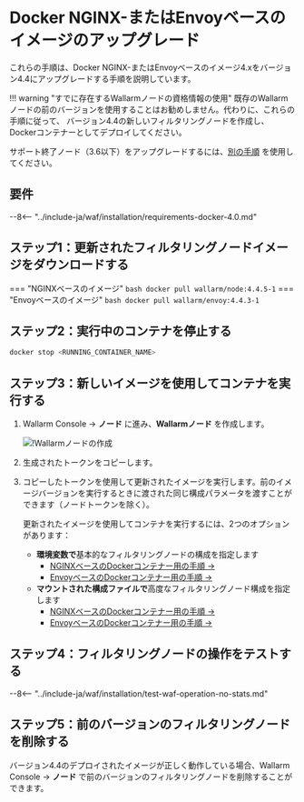 [waf-mode-instr]: ../admin-en/configure-wallarm-mode.md
[blocking-page-instr]: ../admin-en/configuration-guides/configure-block-page-and-code.md
[logging-instr]: ../admin-en/configure-logging.md
[proxy-balancer-instr]: ../admin-en/using-proxy-or-balancer-en.md
[process-time-limit-instr]: ../admin-en/configure-parameters-en.md#wallarm_process_time_limit
[allocating-memory-guide]: ../admin-en/configuration-guides/allocate-resources-for-node.md
[ptrav-attack-docs]: ../attacks-vulns-list.md#path-traversal
[attacks-in-ui-image]: ../images/admin-guides/test-attacks-quickstart.png
[nginx-process-time-limit-docs]: ../admin-en/configure-parameters-en.md#wallarm_process_time_limit
[nginx-process-time-limit-block-docs]: ../admin-en/configure-parameters-en.md#wallarm_process_time_limit_block
[overlimit-res-rule-docs]: ../user-guides/rules/configure-overlimit-res-detection.md
[graylist-docs]: ../user-guides/ip-lists/graylist.md
[waf-mode-instr]: ../admin-en/configure-wallarm-mode.md
[envoy-process-time-limit-docs]: ../admin-en/configuration-guides/envoy/fine-tuning.md#process_time_limit
[envoy-process-time-limit-block-docs]: ../admin-en/configuration-guides/envoy/fine-tuning.md#process_time_limit_block

# Docker NGINX-またはEnvoyベースのイメージのアップグレード

これらの手順は、Docker NGINX-またはEnvoyベースのイメージ4.xをバージョン4.4にアップグレードする手順を説明しています。

!!! warning "すでに存在するWallarmノードの資格情報の使用"
    既存のWallarmノードの前のバージョンを使用することはお勧めしません。代わりに、これらの手順に従って、 バージョン4.4の新しいフィルタリングノードを作成し、Dockerコンテナーとしてデプロイしてください。

サポート終了ノード（3.6以下）をアップグレードするには、[別の手順](older-versions/docker-container.md) を使用してください。

## 要件

--8<-- "../include-ja/waf/installation/requirements-docker-4.0.md"

## ステップ1：更新されたフィルタリングノードイメージをダウンロードする

=== "NGINXベースのイメージ"
    ``` bash
    docker pull wallarm/node:4.4.5-1
    ```
=== "Envoyベースのイメージ"
    ``` bash
    docker pull wallarm/envoy:4.4.3-1
    ```

## ステップ2：実行中のコンテナを停止する

```bash
docker stop <RUNNING_CONTAINER_NAME>
```

## ステップ3：新しいイメージを使用してコンテナを実行する

1. Wallarm Console → **ノード** に進み、**Wallarmノード** を作成します。

    ![!Wallarmノードの作成](../images/user-guides/nodes/create-wallarm-node-name-specified.png)
1. 生成されたトークンをコピーします。
1. コピーしたトークンを使用して更新されたイメージを実行します。前のイメージバージョンを実行するときに渡された同じ構成パラメータを渡すことができます（ノードトークンを除く）。
    
    更新されたイメージを使用してコンテナを実行するには、2つのオプションがあります：

    * **環境変数で**基本的なフィルタリングノードの構成を指定します
        * [NGINXベースのDockerコンテナー用の手順 →](../admin-en/installation-docker-en.md#run-the-container-passing-the-environment-variables)
        * [EnvoyベースのDockerコンテナー用の手順 →](../admin-en/installation-guides/envoy/envoy-docker.md#run-the-container-passing-the-environment-variables)
    * **マウントされた構成ファイルで**高度なフィルタリングノード構成を指定します
        * [NGINXベースのDockerコンテナー用の手順 →](../admin-en/installation-docker-en.md#run-the-container-mounting-the-configuration-file)
        * [EnvoyベースのDockerコンテナー用の手順 →](../admin-en/installation-guides/envoy/envoy-docker.md#run-the-container-mounting-envoyyaml)

## ステップ4：フィルタリングノードの操作をテストする

--8<-- "../include-ja/waf/installation/test-waf-operation-no-stats.md"

## ステップ5：前のバージョンのフィルタリングノードを削除する

バージョン4.4のデプロイされたイメージが正しく動作している場合、Wallarm Console → **ノード** で前のバージョンのフィルタリングノードを削除することができます。